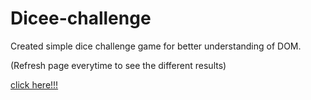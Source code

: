# Dicee-challenge
Created simple dice challenge game for better understanding of DOM.

(Refresh page everytime to see the different results)

[click here!!!](https://sunnyrana312.github.io/Dicee-challenge/)
